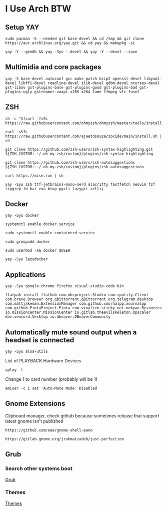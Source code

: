 # I Use Arch BTW

## Setup YAY

```sh-session
sudo pacman -S --needed git base-devel && cd /tmp && git clone https://aur.archlinux.org/yay.git && cd yay && makepkg -si
```

```sh-session
yay -Y --gendb && yay -Syu --devel && yay -Y --devel --save
```

## Multimidia and core packages

```sh-session
yay -S base-devel autoconf gcc make patch bzip2 openssl-devel libyaml-devel libffi-devel readline-devel zlib-devel gdbm-devel ncurses-devel gst-libav gst-plugins-base gst-plugins-good gst-plugins-bad gst-plugins-ugly gstreamer-vaapi x265 x264 lame ffmpeg vlc fuse2
```

## ZSH

```sh-session
sh -c "$(curl -fsSL https://raw.githubusercontent.com/ohmyzsh/ohmyzsh/master/tools/install.sh)"
```

```sh-session
curl -sSfL https://raw.githubusercontent.com/ajeetdsouza/zoxide/main/install.sh | sh
```

```sh-session
git clone https://github.com/zsh-users/zsh-syntax-highlighting.git ${ZSH_CUSTOM:-~/.oh-my-zsh/custom}/plugins/zsh-syntax-highlighting
```

```sh-session
git clone https://github.com/zsh-users/zsh-autosuggestions ${ZSH_CUSTOM:-~/.oh-my-zsh/custom}/plugins/zsh-autosuggestions
```

```sh-session
curl https://mise.run | sh
```

```sh-session
yay -Syu zsh ttf-jetbrains-mono-nerd alacritty fastfetch neovim fzf ripgrep fd bat exa btop pgcli lazygit zellij
```

## Docker

```sh-session
yay -Syu docker
```

```sh-session
systemctl enable docker.service
```

```sh-session
sudo systemctl enable containerd.service
```

```sh-session
sudo groupadd docker
```

```sh-session
sudo usermod -aG docker $USER
```

```sh-session
yay -Syu lazydocker
```

## Applications

```sh-session
yay -Syu google-chrome firefox visual-studio-code-bin
```

```sh-session
flatpak install flathub com.obsproject.Studio com.spotify.Client com.brave.Browser org.qbittorrent.qBittorrent org.telegram.desktop com.mattjakeman.ExtensionManager com.github.xournalpp.xournalpp com.github.PintaProject.Pinta com.vixalien.sticky net.nokyan.Resources io.missioncenter.MissionCenter io.gitlab.theevilskeleton.Upscaler dev.vencord.Vesktop io.dbeaver.DBeaverCommunity
```

## Automatically mute sound output when a headset is connected
```sh-session
yay -Syu alsa-utils
```
List of PLAYBACK Hardware Devices
```sh-session
aplay -l
```
Change 1 to card number (probably will be 1)
```sh-session
amixer -c 1 set 'Auto-Mute Mode' Disabled
```

## Gnome Extensions

Clipboard manager, check github because sometimes release that support latest gnome isn't published

```sh-session
https://github.com/oae/gnome-shell-pano
```

```sh-session
https://gitlab.gnome.org/jrahmatzadeh/just-perfection
```

## Grub

### Search other systems boot

[Grub](https://wiki.archlinux.org/title/GRUB)

### Themes

[Themes](https://www.gnome-look.org/browse?cat=109&ord=rating)
